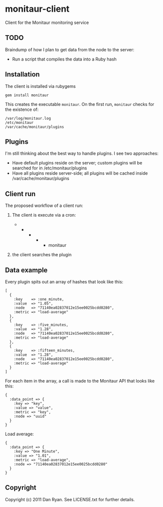 # monitaur-client

Client for the Monitaur monitoring service

## TODO

Braindump of how I plan to get data from the node to the server:

* Run a script that compiles the data into a Ruby hash


## Installation

The client is installed via rubygems

    gem install monitaur
    
This creates the executable `monitaur`. On the first run, `monitaur` checks for the existence of:

    /var/log/monitaur.log
    /etc/monitaur
    /var/cache/monitaur/plugins
    
## Plugins

I'm still thinking about the best way to handle plugins. I see two approaches:

* Have default plugins reside on the server; custom plugins will be searched for in /etc/monitaur/plugins
* Have all plugins reside server-side; all plugins will be cached inside /var/cache/monitaur/plugins


## Client run

The proposed workflow of a client run:

1) The client is execute via a cron:

    * * * * * monitaur <agent key>
2) the client searches the plugin 



## Data example

Every plugin spits out an array of hashes that look like this:
    
    [
      {
        :key    => :one_minute,
        :value  => "1.05",
        :node   => "71140ea02837012e15ee0025bcdd0280",
        :metric => "load-average"
      },           
      {            
        :key    => :five_minutes,
        :value  => "1.28",
        :node   => "71140ea02837012e15ee0025bcdd0280",
        :metric => "load-average"
      },           
      {            
        :key    => :fifteen_minutes,
        :value  => "1.28",
        :node   => "71140ea02837012e15ee0025bcdd0280",
        :metric => "load-average"
      }
    ]

For each item in the array, a call is made to the Monitaur API that looks like this:

    {
      :data_point => {
        :key => "key",
        :value => "value",
        :metric => "key",
        :node => "uuid"
      }
    }


Load average:

    {
      :data_point => {
        :key => "One Minute",
        :value => "1.01",
        :metric => "load-average",
        :node => "71140ea02837012e15ee0025bcdd0280"
      }
    }


## Copyright

Copyright (c) 2011 Dan Ryan. See LICENSE.txt for
further details.

